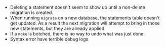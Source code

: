 - Deleting a statement doesn't seem to show up until a non-delete migration is created.
- When running `migrate` on a new database, the statements table doesn't get updated. As a result the next migration will attempt to bring in those new statements, but they are already applied.
- If a `make` is botched, there is no way to undo what was just done.
- Syntax error have terrible debug logs
